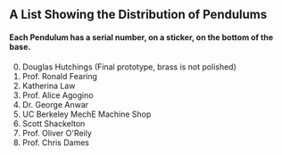 ## A List Showing the Distribution of Pendulums

#### Each Pendulum has a serial number, on a sticker, on the bottom of the base.

0. Douglas Hutchings  (Final prototype, brass is not polished)
1. Prof. Ronald Fearing
2. Katherina Law
3. Prof. Alice Agogino
4. Dr. George Anwar
5. UC Berkeley MechE Machine Shop
6. Scott Shackelton
7. Prof. Oliver O'Reily
8. Prof. Chris Dames
